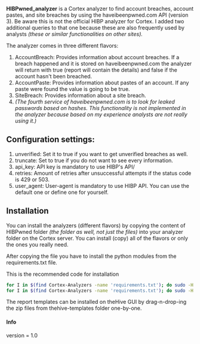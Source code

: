 **HIBPwned_analyzer** is a Cortex analyzer to find account breaches, account pastes, and site breaches by using the haveibeenpwned.com API (version 3).
Be aware this is not the official HIBP analyzer for Cortex. I added two additional queries to that one because these are also frequently used by analysts *(these or similar functionalities on other sites).*

The analyzer comes in three different flavors:
1. AccountBreach: Provides information about account breaches. If a breach happened and it is stored on haveibeenpwned.com the analyzer will return with true (report will contain the details) and false if the account hasn't been breached.
1. AccountPaste: Provides information about pastes of an account. If any paste were found the value is going to be true.
1. SiteBreach: Provides information about a site breach.
1. *(The fourth service of haveibeenpwned.com is to look for leaked passwords based on hashes. This functionality is not implemented in the analyzer because based on my experience analysts are not really using it.)*


## Configuration settings:
1. unverified: Set it to true if you want to get unverified breaches as well.
1. truncate: Set to true if you do not want to see every information.
1. api_key: API key is mandatory to use HIBP's API/
1. retries: Amount of retries after unsuccessful attempts if the status code is 429 or 503.
1. user_agent: User-agent is mandatory to use HIBP API. You can use the default one or define one for yourself.


## Installation
You can install the analyzers (different flavors) by copying the content of HIBPwned folder *(the folder as well, not just the files)* into your analyzer folder on the Cortex server. You can install (copy) all of the flavors or only the ones you really need.

After copying the file you have to install the python modules from the requirements.txt file.

This is the recommended code for installation

```bash
for I in $(find Cortex-Analyzers -name 'requirements.txt'); do sudo -H pip2 install -r $I; done && \
for I in $(find Cortex-Analyzers -name 'requirements.txt'); do sudo -H pip3 install -r $I || true; done
```

The report templates can be installed on theHive GUI by drag-n-drop-ing the zip files from thehive-templates folder one-by-one.

#### Info
version = 1.0
